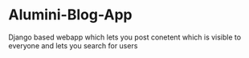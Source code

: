 # Alumini-Blog-App
Django based webapp which lets you post conetent which is visible to everyone and lets you search for users
